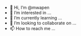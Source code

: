 - 👋 Hi, I’m @mwapen
- 👀 I’m interested in ...
- 🌱 I’m currently learning ...
- 💞️ I’m looking to collaborate on ...
- 📫 How to reach me ...

<!---
mwapen/mwapen is a ✨ special ✨ repository because its `README.md` (this file) appears on your GitHub profile.
You can click the Preview link to take a look at your changes.
--->
